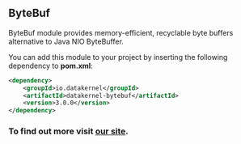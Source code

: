 ## ByteBuf

ByteBuf module provides memory-efficient, recyclable byte buffers alternative to Java NIO ByteBuffer.

You can add this module to your project by inserting the following dependency to **pom.xml**:
```xml
<dependency>
    <groupId>io.datakernel</groupId>
    <artifactId>datakernel-bytebuf</artifactId>
    <version>3.0.0</version>
</dependency>
```

### To find out more visit [our site](https://datakernel.io/docs/core/bytebuf.html).